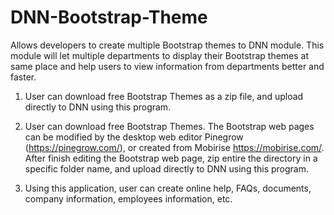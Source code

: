 # DNN-Bootstrap-Theme
Allows developers to create multiple Bootstrap themes to DNN module.
This module will let multiple departments to display their Bootstrap themes at same place and 
help users to view information from departments better and faster.

1. User can download free Bootstrap Themes as a zip file, and upload directly to DNN using this program.

2. User can download free Bootstrap Themes. The Bootstrap web pages can be modified by
the desktop web editor Pinegrow (https://pinegrow.com/), or created from Mobirise https://mobirise.com/.  After finish editing the Bootstrap web page, zip entire the directory in a specific folder name, and upload directly to DNN using this program.

3. Using this application, user can create online help, FAQs, documents, company information, employees information, etc.
